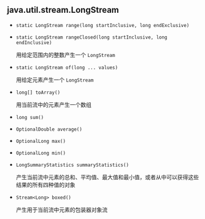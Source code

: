 ## java.util.stream.LongStream

* `static LongStream range(long startInclusive, long endExclusive)`

* `static LongStream rangeClosed(long startInclusive, long endInclusive)`

  用给定范围内的整数产生一个 `LongStream`

* `static LongStream of(long ... values)`

  用给定元素产生一个 `LongStream`

* `long[] toArray()`

  用当前流中的元素产生一个数组

* `long sum()`

* `OptionalDouble average()`

* `OptionalLong max()`

* `OptionalLong min()`

* `LongSummaryStatistics summaryStatistics()`

  产生当前流中元素的总和、平均值、最大值和最小值，或者从中可以获得这些结果的所有四种值的对象

* `Stream<Long> boxed()`

  产生用于当前流中元素的包装器对象流